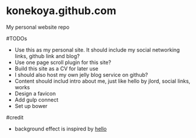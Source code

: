 # konekoya.github.com
My personal website repo

#TODOs
- Use this as my personal site. It should include my social networking links, github link and blog?
- Use one page scroll plugin for this site?
- Build this site as a CV for later use
- I should also host my own jelly blog service on github?
- Content should includ intro about me, just like hello by jlord, social links, works
- Design a favicon
- Add gulp connect
- Set up bower

#credit
- background effect is inspired by [hello](http://jlord.us/hello/)
